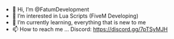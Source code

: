 - 👋 Hi, I’m @FatumDevelopment
- 👀 I’m interested in Lua Scripts (FiveM Developing)
- 🌱 I’m currently learning, everything that is new to me
- 📫 How to reach me ... Discord: https://discord.gg/7pTSyMJH


